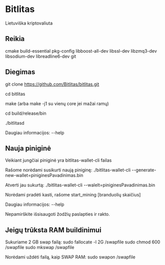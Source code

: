 # Bitlitas

Lietuviška kriptovaliuta

## Reikia

cmake build-essential pkg-config libboost-all-dev libssl-dev libzmq3-dev libsodium-dev libreadline6-dev git

## Diegimas

git clone https://github.com/Bitlitas/bitlitas.git

cd bitlitas

make (arba make -j1 su vienų core jei mažai ramų)

cd build/release/bin

./bitlitasd

Daugiau informacijos: --help

## Nauja piniginė

Veikiant jungčiai piniginė yra bitlitas-wallet-cli failas

Rašome norėdami susikurti naują piniginę:
 ./bitlitas-wallet-cli --generate-new-wallet=piniginesPavadinimas.bin

Atverti jau sukurtą:
./bitlitas-wallet-cli --walelt=piniginesPavadinimas.bin

Norėdami pradėti kasti, rašome start_mining [branduolių skaičius]

Daugiau informacijos: --help

Nepamirškite išsisaugoti žodžių paslapties ir rakto.

## Jeigų trūksta RAM buildinimui

Sukuriame 2 GB swap failą:
sudo fallocate -l 2G /swapfile
sudo chmod 600 /swapfile
sudo mkswap /swapfile

Norėdami uždėti failą, kaip SWAP RAM:
sudo swapon /swapfile
